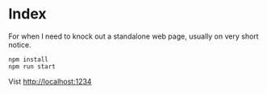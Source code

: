 # Index

For when I need to knock out a standalone web page, usually on very short notice.

```
npm install
npm run start
```

Vist [http://localhost:1234](http://localhost:1234)
